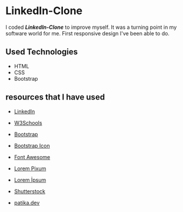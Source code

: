# LinkedIn-Clone

I coded ***LinkedIn-Clone*** to improve myself. It was a turning point in my software world for me. First responsive design I've been able to do.


## Used Technologies 

+ HTML
+ CSS
+ Bootstrap


## resources that I have used

- [LinkedIn](https://www.linkedin.com/)

- [W3Schools](https://www.w3schools.com/)

- [Bootstrap](https://getbootstrap.com/)

- [Bootstrap Icon](https://icons.getbootstrap.com/)

- [Font Awesome](https://fontawesome.com/icons)

- [Lorem Pixum](https://picsum.photos/)

- [Lorem İpsum](https://tr.lipsum.com/)

- [Shutterstock](https://www.shutterstock.com/tr/)

- [patika.dev](https://www.patika.dev/)


